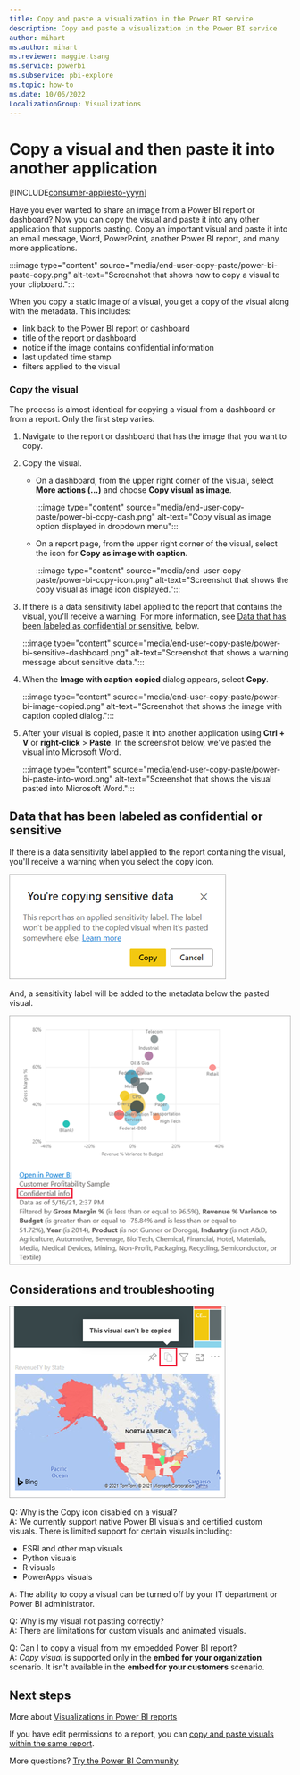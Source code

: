 ```yaml
---
title: Copy and paste a visualization in the Power BI service
description: Copy and paste a visualization in the Power BI service
author: mihart
ms.author: mihart
ms.reviewer: maggie.tsang
ms.service: powerbi
ms.subservice: pbi-explore
ms.topic: how-to
ms.date: 10/06/2022
LocalizationGroup: Visualizations
---
```

# Copy a visual and then paste it into another application

[!INCLUDE[consumer-appliesto-yyyn](../includes/consumer-appliesto-yyyn.md)]

Have you ever wanted to share an image from a Power BI report or dashboard? Now you can copy the visual and paste it into any other application that supports pasting. Copy an important visual and paste it into an email message, Word, PowerPoint, another Power BI report, and many more applications. 

:::image type="content" source="media/end-user-copy-paste/power-bi-paste-copy.png" alt-text="Screenshot that shows how to copy a visual to your clipboard.":::

When you copy a static image of a visual, you get a copy of the visual along with the metadata. This includes:
* link back to the Power BI report or dashboard
* title of the report or dashboard
* notice if the image contains confidential information
* last updated time stamp
* filters applied to the visual

### Copy the visual
The process is almost identical for copying a visual from a dashboard or from a report. Only the first step varies. 

1. Navigate to the report or dashboard that has the image that you want to copy.

2. Copy the visual.
    - On a dashboard, from the upper right corner of the visual, select **More actions (...)** and choose **Copy visual as image**. 

        :::image type="content" source="media/end-user-copy-paste/power-bi-copy-dash.png" alt-text="Copy visual as image option displayed in dropdown menu"::: 

    - On a report page, from the upper right corner of the visual, select the icon for **Copy as image with caption**. 

        :::image type="content" source="media/end-user-copy-paste/power-bi-copy-icon.png" alt-text="Screenshot that shows the copy visual as image icon displayed.":::
    
3. If there is a data sensitivity label applied to the report that contains the visual, you'll receive a warning. For more information, see [Data that has been labeled as confidential or sensitive](#data-that-has-been-labeled-as-confidential-or-sensitive), below. 

    :::image type="content" source="media/end-user-copy-paste/power-bi-sensitive-dashboard.png" alt-text="Screenshot that shows a warning message about sensitive data.":::

4. When the **Image with caption copied** dialog appears, select **Copy**. 

    :::image type="content" source="media/end-user-copy-paste/power-bi-image-copied.png" alt-text="Screenshot that shows the image with caption copied dialog.":::

5. After your visual is copied, paste it into another application using **Ctrl + V** or **right-click** > **Paste**. In the screenshot below, we've pasted the visual into Microsoft Word. 

    :::image type="content" source="media/end-user-copy-paste/power-bi-paste-into-word.png" alt-text="Screenshot that shows the visual pasted into Microsoft Word."::: 

## Data that has been labeled as confidential or sensitive

If there is a data sensitivity label applied to the report containing the visual, you'll receive a warning when you select the copy icon.  

![Screenshot that shows the sensitive data warning.](media//end-user-copy-paste/power-bi-sensitive.png)

And, a sensitivity label will be added to the metadata below the pasted visual. 

![Screenshot that shows the visual with confidential info label.](media//end-user-copy-paste/power-bi-confidential.png)



## Considerations and troubleshooting

   ![copy not available](media//end-user-copy-paste/power-bi-copy-grey.png)


Q: Why is the Copy icon disabled on a visual?    
A: We currently support native Power BI visuals and certified custom visuals. There is limited support for certain visuals including: 
- ESRI and other map visuals 
- Python visuals 
- R visuals 
- PowerApps visuals   

A: The ability to copy a visual can be turned off by your IT department or Power BI administrator.

Q: Why is my visual not pasting correctly?  
A: There are limitations for custom visuals and animated visuals.

Q: Can I to copy a visual from my embedded Power BI report?  
A: *Copy visual* is supported only in the **embed for your organization** scenario. It isn't available in the **embed for your customers** scenario.

## Next steps

More about [Visualizations in Power BI reports](../visuals/power-bi-visualization-types-for-reports-and-q-and-a.md)

If you have edit permissions to a report, you can [copy and paste visuals within the same report](../visuals/power-bi-visualization-copy-paste.md). 

More questions? [Try the Power BI Community](https://community.powerbi.com/)

